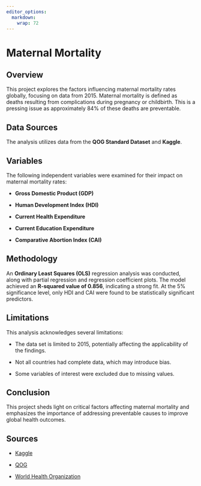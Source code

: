 ```yaml
---
editor_options: 
  markdown: 
    wrap: 72
---
```


# Maternal Mortality

## Overview

This project explores the factors influencing maternal mortality rates
globally, focusing on data from 2015. Maternal mortality is defined as
deaths resulting from complications during pregnancy or childbirth. This
is a pressing issue as approximately 84% of these deaths are
preventable.

## Data Sources

The analysis utilizes data from the **QOG Standard
Dataset** and **Kaggle**.

## Variables

The following independent variables were examined for their impact on
maternal mortality rates:

-   **Gross Domestic Product (GDP)**

-   **Human Development Index (HDI)**

-   **Current Health Expenditure**

-   **Current Education Expenditure**

-   **Comparative Abortion Index (CAI)**

## Methodology

An **Ordinary Least Squares (OLS)** regression analysis was conducted,
along with partial regression and regression coefficient plots. The
model achieved an **R-squared value of 0.856**, indicating a strong fit.
At the 5% significance level, only HDI and CAI were found to be
statistically significant predictors.

## Limitations

This analysis acknowledges several limitations:

-   The data set is limited to 2015, potentially affecting the
    applicability of the findings.

-   Not all countries had complete data, which may introduce bias.

-   Some variables of interest were excluded due to missing values.

## Conclusion

This project sheds light on critical factors affecting maternal
mortality and emphasizes the importance of addressing preventable causes
to improve global health outcomes.

## Sources

-   [Kaggle](https://www.kaggle.com/datasets/iamsouravbanerjee/maternal-mortality-dataset)

-   [QOG](https://www.qogdata.pol.gu.se/data/codebook_std_jan24.pdf)

-   [World Health
    Organization](https://www.who.int/news-room/fact-sheets/detail/maternal-mortality)
